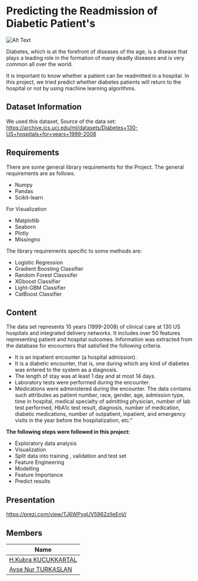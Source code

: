 # Predicting the Readmission of Diabetic Patient's

![Alt Text](https://github.com/hkubrakkartal/predicting-the-readmission-of-diabetic-patient/blob/master/images/diabet.jpg)
 
Diabetes, which is at the forefront of diseases of the age, is a disease that plays a leading role in the formation of many deadly diseases and is very common all over the world.

It is important to know whether a patient can be readmitted in a hospital. In this project, we tried predict whether diabetes patients will return to the hospital or not by using machine learning algorithms.

## Dataset Information

We used this dataset, 
Source of the data set:
https://archive.ics.uci.edu/ml/datasets/Diabetes+130-US+hospitals+for+years+1999-2008

## Requirements

There are some general library requirements for the Project. The general requirements are as follows.
*	Numpy
*	Pandas
*	Scikit-learn

For Visualization
*	Matplotlib
*	Seaborn
*	Plotly
*	Missingno

The library requirements specific to some methods are:
*	Logistic Regression
*	Gradient Boosting Classifier
*	Random Forest Classsifer
*	XGboost Classifier
*	Light-GBM Classifier
*	CatBoost Classifier

## Content

The data set represents 10 years (1999-2008) of clinical care at 130 US hospitals and integrated delivery networks. It includes over 50 features representing patient and hospital outcomes. Information was extracted from the database for encounters that satisfied the following criteria.

*	It is an inpatient encounter (a hospital admission).
*	It is a diabetic encounter, that is, one during which any kind of diabetes was entered to the system as a diagnosis.
*	The length of stay was at least 1 day and at most 14 days.
*	Laboratory tests were performed during the encounter.
*	Medications were administered during the encounter.
The data contains such attributes as patient number, race, gender, age, admission type, time in hospital, medical specialty of admitting physician, number of lab test performed, HbA1c test result, diagnosis, number of medication, diabetic medications, number of outpatient, inpatient, and emergency visits in the year before the hospitalization, etc."

**The following steps were followed in this project:**
*	Exploratory data analysis
*	Visualization
*	Split data into training , validation and test set
*	Feature Engineering
*	Modelling
*	Feature Importance
*	Predict results

## Presentation
https://prezi.com/view/TJ6WPvqUV5962zIIeEnV/

## Members

|Name     |
|---------|
|[H.Kubra KUCUKKARTAL](https://github.com/hkubrakkartal)
|[Ayse Nur TURKASLAN](https://github.com/nurrturkaslan)
